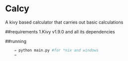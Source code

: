 # Calcy
A kivy based calculator that carries out basic calculations 

##requirements
1.Kivy v1.9.0 and all its dependencies

##running
  ```bash
      ⇒ python main.py #for *nix and windows 
      ⇒ 
  ```
